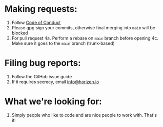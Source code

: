 # Making requests:

1. Follow [Code of Conduct](./CODE_OF_CONDUCT.md)
2. Please gpg sign your commits, otherwise final merging into `main` will be blocked
3. For pull request
   4a. Perform a rebase on `main` branch before opening
   4c. Make sure it goes to the `main` branch (trunk-based)


# Filing bug reports:

1. Follow the GitHub issue guide
2. If it requires secrecy, email info@horizen.io

# What we're looking for:

1. Simply people who like to code and are nice people to work with. That's it!

